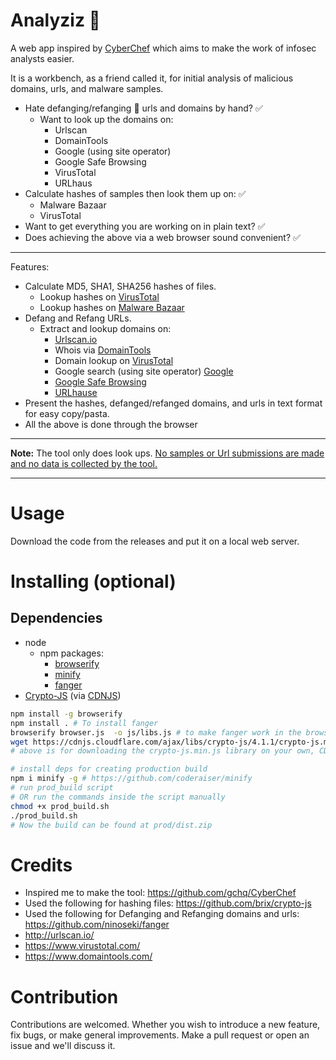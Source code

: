 # Analyziz 🔬

A web app inspired by [CyberChef](https://github.com/gchq/CyberChef) which aims to make the work of infosec analysts easier.

It is a workbench, as a friend called it, for initial analysis of malicious domains, urls, and malware samples.

- Hate defanging/refanging 🦷 urls and domains by hand? ✅
    - Want to look up the domains on:
        - Urlscan
        - DomainTools
        - Google (using site operator)
        - Google Safe Browsing
        - VirusTotal
        - URLhaus
- Calculate hashes of samples then look them up on: ✅
    - Malware Bazaar
    - VirusTotal
- Want to get everything you are working on in plain text? ✅
- Does achieving the above via a web browser sound convenient? ✅

-----

Features:
- Calculate MD5, SHA1, SHA256 hashes of files.
    - Lookup hashes on [VirusTotal](https://www.virustotal.com/)
    - Lookup hashes on [Malware Bazaar](https://bazaar.abuse.ch/)
- Defang and Refang URLs.
    - Extract and lookup domains on:
        - [Urlscan.io](http://urlscan.io/)
        - Whois via [DomainTools](https://www.domaintools.com/)
        - Domain lookup on [VirusTotal](https://www.virustotal.com/)
        - Google search (using site operator) [Google](https://google.com)
        - [Google Safe Browsing](https://transparencyreport.google.com/safe-browsing/overview)
        - [URLhause](https://urlhaus.abuse.ch/)
- Present the hashes, defanged/refanged domains, and urls in text format for easy copy/pasta.
- All the above is done through the browser

-----

**Note:** The tool only does look ups. <u>No samples or Url submissions are made and no data is collected by the tool.</u>

-----

# Usage

Download the code from the releases and put it on a local web server.

# Installing (optional)
## Dependencies
- node
    - npm packages:
        - [browserify](https://browserify.org/)
        - [minify](https://github.com/coderaiser/minify)
        - [fanger](https://github.com/ninoseki/fanger)
- [Crypto-JS](https://github.com/brix/crypto-js) (via [CDNJS](https://cdnjs.com/libraries/crypto-js))

```bash
npm install -g browserify
npm install . # To install fanger
browserify browser.js  -o js/libs.js # to make fanger work in the browser
wget https://cdnjs.cloudflare.com/ajax/libs/crypto-js/4.1.1/crypto-js.min.js -O js/crypto-js.min.js
# above is for downloading the crypto-js.min.js library on your own, CDN: https://cdnjs.com/libraries/crypto-js

# install deps for creating production build
npm i minify -g # https://github.com/coderaiser/minify
# run prod_build script
# OR run the commands inside the script manually
chmod +x prod_build.sh
./prod_build.sh
# Now the build can be found at prod/dist.zip
```


# Credits

- Inspired me to make the tool: https://github.com/gchq/CyberChef
- Used the following for hashing files: https://github.com/brix/crypto-js
- Used the following for Defanging and Refanging domains and urls: https://github.com/ninoseki/fanger
- http://urlscan.io/
- https://www.virustotal.com/
- https://www.domaintools.com/


# Contribution
Contributions are welcomed. Whether you wish to introduce a new feature, fix bugs, or make general improvements. Make a pull request or open an issue and we'll discuss it.
